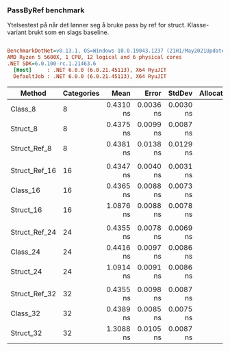 ﻿### PassByRef benchmark

Ytelsestest på når det lønner seg å bruke pass by ref for struct. Klasse-variant brukt som en slags baseline.

``` ini

BenchmarkDotNet=v0.13.1, OS=Windows 10.0.19043.1237 (21H1/May2021Update)
AMD Ryzen 5 5600X, 1 CPU, 12 logical and 6 physical cores
.NET SDK=6.0.100-rc.1.21463.6
  [Host]     : .NET 6.0.0 (6.0.21.45113), X64 RyuJIT
  DefaultJob : .NET 6.0.0 (6.0.21.45113), X64 RyuJIT


```
|        Method | Categories |      Mean |     Error |    StdDev | Allocated |
|-------------- |----------- |----------:|----------:|----------:|----------:|
|       Class_8 |          8 | 0.4310 ns | 0.0036 ns | 0.0030 ns |         - |
|      Struct_8 |          8 | 0.4375 ns | 0.0099 ns | 0.0087 ns |         - |
|  Struct_Ref_8 |          8 | 0.4381 ns | 0.0138 ns | 0.0129 ns |         - |
|               |            |           |           |           |           |
| Struct_Ref_16 |         16 | 0.4347 ns | 0.0040 ns | 0.0031 ns |         - |
|      Class_16 |         16 | 0.4365 ns | 0.0088 ns | 0.0073 ns |         - |
|     Struct_16 |         16 | 1.0876 ns | 0.0088 ns | 0.0078 ns |         - |
|               |            |           |           |           |           |
| Struct_Ref_24 |         24 | 0.4355 ns | 0.0078 ns | 0.0069 ns |         - |
|      Class_24 |         24 | 0.4416 ns | 0.0097 ns | 0.0086 ns |         - |
|     Struct_24 |         24 | 1.0914 ns | 0.0091 ns | 0.0086 ns |         - |
|               |            |           |           |           |           |
| Struct_Ref_32 |         32 | 0.4355 ns | 0.0098 ns | 0.0087 ns |         - |
|      Class_32 |         32 | 0.4389 ns | 0.0085 ns | 0.0075 ns |         - |
|     Struct_32 |         32 | 1.3088 ns | 0.0105 ns | 0.0087 ns |         - |

